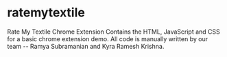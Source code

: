 # ratemytextile
Rate My Textile Chrome Extension
Contains the HTML, JavaScript and CSS for a basic chrome extension demo. All code is manually written by our team -- Ramya Subramanian and Kyra Ramesh Krishna.
